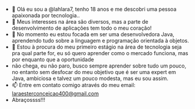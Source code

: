 - 👋 Olá eu sou a @lahlara7, tenho 18 anos e me descobri uma pessoa  apaixonada por tecnologia.. 
- 👀 Meus interesses na área são diversos, mas a parte de desenvolvimento de aplicações tem todo o meu coração!
- 🌱 No momento eu estou focada em ser uma desenvolvedora Java, aprendendo tudo sobre a linguagem e programação orientada à objetos.
- 💞️ Estou à procura do meu primeiro estágio na área de tecnologia seja pra qual parte for, eu só quero aprender como o mercado funciona, mas por enquanto que a oportunidade
- não chega, eu não paro, busco sempre aprender sobre tudo um pouco, no entanto sem desfocar do meu objetivo que é ser uma expert em Java, ambiciosa e talvez um pouco modesta, mas eu sou assim.
- 📫 Entre em contato comigo através do meu email: laraesterconceicao400@gmail.com
- Abraçossss!!!

<!---
lahlara7/lahlara7 is a ✨ special ✨ repository because its `README.md` (this file) appears on your GitHub profile.
You can click the Preview link to take a look at your changes.
--->
